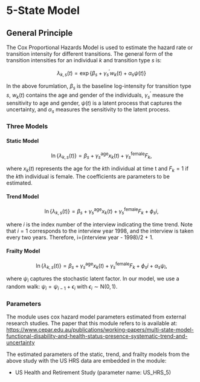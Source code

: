 # 5-State Model

## General Principle

The Cox Proportional Hazards Model is used to estimate the hazard rate or transition
intensity for different transitions. The general form of the transition intensities for 
an individual $k$ and transition type $s$ is: 

$$\lambda_{k, s}(t)=\exp \left\{\beta_{s}+\gamma_{s}^{\prime} w_{k}(t)+\alpha_{s} \psi(t)\right\}$$

In the above forumlation, $\beta_{s}$ is the baseline log-intensity for transition type $s$, $w_{k}(t)$ contains the age and gender of the individuals, $\gamma_{s}^{\prime}$ measure the sensitivity to age and gender, $\psi(t)$ is a latent process that captures the uncertainty, and $\alpha_{s}$ measures the sensitivity to the latent process.
### Three Models

#### Static Model 

$$\ln \left\{\lambda_{k, s}(t)\right\}=\beta_{s}+\gamma_{s}^{\text{age}} x_{k}(t)+\gamma_{s}^{\text {female}} F_{k},$$

where $x_k(t)$ represents the age for the $k$th individual at time t and $F_k = 1$ if the $k$th
individual is female. The coefficients are parameters to be estimated.

#### Trend Model 

$$\ln \left\{\lambda_{k, s}(t)\right\}=\beta_{s}+\gamma_{s}^{\text{age}} x_{k}(t)+\gamma_{s}^{\text {female}} F_{k}+\phi_{s} i,$$

where $i$ is the index number of the interview indicating the time trend. Note that $i=1$ corresponds to the interview year 1998, and the interview is taken every two years. Therefore, i=(interview year - 1998)/2 + 1.

#### Frailty Model

$$\ln \left\{\lambda_{k, s}(t)\right\}=\beta_{s}+\gamma_{s}^{\text{age}} x_{k}(t)+\gamma_{s}^{\text {female}} F_{k}+\phi_{s} i+\alpha_{s} \psi_{i},$$

where $\psi_{i}$ captures the stochastic latent factor. In our model, we use a random walk:
$\psi_{i} = \psi_{i-1} + \epsilon_{i}$ with $\epsilon_{i} \sim \text{N}(0, 1)$.

### Parameters

The module uses cox hazard model parameters estimated from external research studies. The paper that this module refers to is available at: https://www.cepar.edu.au/publications/working-papers/multi-state-model-functional-disability-and-health-status-presence-systematic-trend-and-uncertainty

The estimated parameters of the static, trend, and frailty models from the above study with the US HRS data are embedded in the module:

* US Health and Retirement Study (parameter name: US_HRS_5)